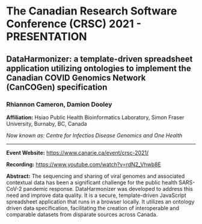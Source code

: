 # The Canadian Research Software Conference  (CRSC) 2021 - PRESENTATION

## DataHarmonizer: a template-driven spreadsheet application utilizing ontologies to implement the Canadian COVID Genomics Network (CanCOGen) specification

### Rhiannon Cameron, Damion Dooley

**Affiliation:** Hsiao Public Health Bioinformatics Laboratory, Simon Fraser University, Burnaby, BC, Canada

_Now known as: Centre for Infectios Disease Genomics and One Health_

---

**Event Website:** https://www.canarie.ca/event/crsc-2021/

**Recording:** https://www.youtube.com/watch?v=rdN2_Vhwb8E

**Abstract:** The sequencing and sharing of viral genomes and associated contextual data has been a significant challenge for the public health SARS-CoV-2 pandemic response. DataHarmonizer was developed to address this need and improve data quality. It is a secure, template-driven JavaScript spreadsheet application that runs in a browser locally. It utilizes an ontology driven data specification, facilitating the creation of interoperable and comparable datasets from disparate sources across Canada.
